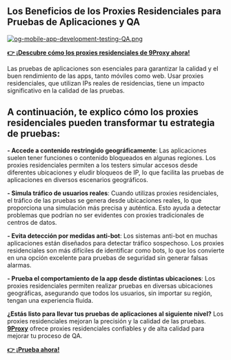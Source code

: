 ## Los Beneficios de los Proxies Residenciales para Pruebas de Aplicaciones y QA  

[![og-mobile-app-development-testing-QA.png](https://i.postimg.cc/HW3mxM8T/og-mobile-app-development-testing-QA.png)](https://postimg.cc/Bt8k7XCz)

**[👉 ¡Descubre cómo los proxies residenciales de 9Proxy ahora!](https://the9proxy.short.gy/github-pricing-sophie89)**

Las pruebas de aplicaciones son esenciales para garantizar la calidad y el buen rendimiento de las apps, tanto móviles como web. Usar proxies residenciales, que utilizan IPs reales de residencias, tiene un impacto significativo en la calidad de las pruebas. 

## A continuación, te explico cómo los proxies residenciales pueden transformar tu estrategia de pruebas:

**- Accede a contenido restringido geográficamente**: Las aplicaciones suelen tener funciones o contenido bloqueados en algunas regiones. Los proxies residenciales permiten a los testers simular accesos desde diferentes ubicaciones y eludir bloqueos de IP, lo que facilita las pruebas de aplicaciones en diversos escenarios geográficos.

**- Simula tráfico de usuarios reales**: Cuando utilizas proxies residenciales, el tráfico de las pruebas se genera desde ubicaciones reales, lo que proporciona una simulación más precisa y auténtica. Esto ayuda a detectar problemas que podrían no ser evidentes con proxies tradicionales de centros de datos.

**- Evita detección por medidas anti-bot**: Los sistemas anti-bot en muchas aplicaciones están diseñados para detectar tráfico sospechoso. Los proxies residenciales son más difíciles de identificar como bots, lo que los convierte en una opción excelente para pruebas de seguridad sin generar falsas alarmas.

**- Prueba el comportamiento de la app desde distintas ubicaciones**: Los proxies residenciales permiten realizar pruebas en diversas ubicaciones geográficas, asegurando que todos los usuarios, sin importar su región, tengan una experiencia fluida.

**¿Estás listo para llevar tus pruebas de aplicaciones al siguiente nivel?** Los proxies residenciales mejoran la precisión y la calidad de las pruebas. **[9Proxy](https://the9proxy.short.gy/github-homepage-sophie89)** ofrece proxies residenciales confiables y de alta calidad para mejorar tu proceso de QA.  

**[👉 ¡Prueba ahora!](https://the9proxy.short.gy/github-pricing-sophie89)**
